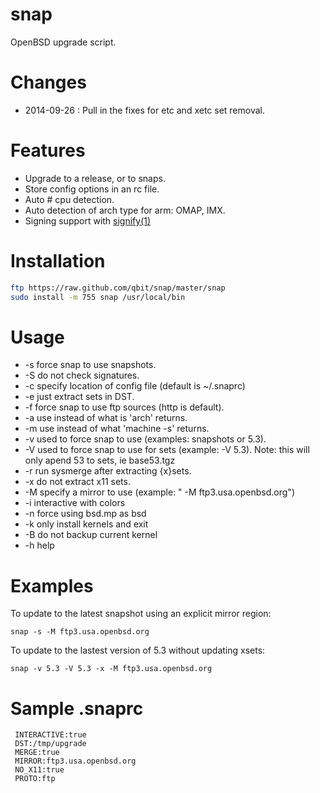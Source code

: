 snap
====
OpenBSD upgrade script. 

Changes
=======
* 2014-09-26 : Pull in the fixes for etc and xetc set removal.

Features
========
* Upgrade to a release, or to snaps.
* Store config options in an rc file.
* Auto # cpu detection.
* Auto detection of arch type for arm: OMAP, IMX.
* Signing support with [signify(1)](http://www.openbsd.org/cgi-bin/man.cgi?query=signify&apropos=0&sektion=0&manpath=OpenBSD+Current&arch=i386&format=html)

Installation
============

``` sh
ftp https://raw.github.com/qbit/snap/master/snap
sudo install -m 755 snap /usr/local/bin
```

Usage
=====
* -s force snap to use snapshots.
* -S do not check signatures.
* -c specify location of config file (default is ~/.snaprc)
* -e just extract sets in DST.
* -f force snap to use ftp sources (http is default).
* -a <arch> use <arch> instead of what is 'arch' returns.
* -m <machine> use <machine> instead of what 'machine -s' returns.
* -v <version> used to force snap to use <version> (examples: snapshots or 5.3).
* -V <setversion> used to force snap to use <setversion> for sets (example: -V 5.3). Note: this will only apend 53 to sets, ie base53.tgz
* -r run sysmerge after extracting {x}sets.
* -x do not extract x11 sets.
* -M specify a mirror to use (example: " -M ftp3.usa.openbsd.org")
* -i interactive with colors
* -n force using bsd.mp as bsd
* -k only install kernels and exit
* -B do not backup current kernel
* -h help

Examples
========
  To update to the latest snapshot using an explicit mirror
  region:

    snap -s -M ftp3.usa.openbsd.org

  To update to the lastest version of 5.3 without updating xsets:
    
    snap -v 5.3 -V 5.3 -x -M ftp3.usa.openbsd.org

Sample .snaprc
==============

```
 INTERACTIVE:true
 DST:/tmp/upgrade
 MERGE:true
 MIRROR:ftp3.usa.openbsd.org
 NO_X11:true
 PROTO:ftp
```
